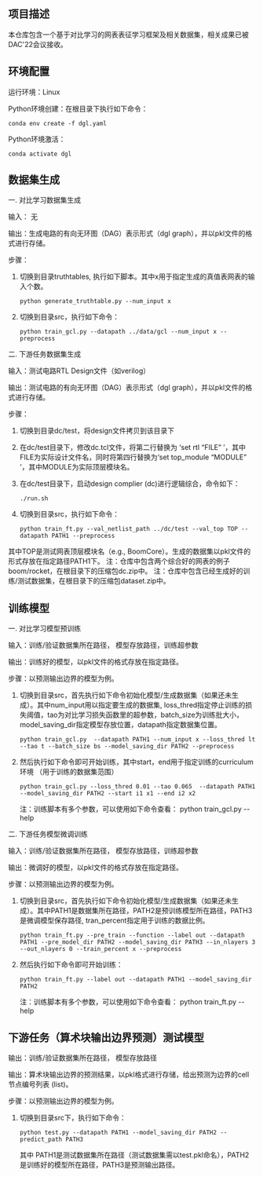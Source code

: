 ## 项目描述
本仓库包含一个基于对比学习的网表表征学习框架及相关数据集，相关成果已被DAC'22会议接收。


## 环境配置
运行环境：Linux

Python环境创建：在根目录下执行如下命令：

	conda env create -f dgl.yaml
Python环境激活：

	conda activate dgl

## 数据集生成
一. 对比学习数据集生成

输入： 无

输出：生成电路的有向无环图（DAG）表示形式（dgl graph），并以pkl文件的格式进行存储。

步骤：
1.	切换到目录truthtables, 执行如下脚本。其中x用于指定生成的真值表网表的输入个数。

		python generate_truthtable.py --num_input x
4.	切换到目录src，执行如下命令：

		python train_gcl.py --datapath ../data/gcl --num_input x --preprocess

二. 下游任务数据集生成

输入：测试电路RTL Design文件（如verilog）

输出：测试电路的有向无环图（DAG）表示形式（dgl graph），并以pkl文件的格式进行存储。

步骤：
1.	切换到目录dc/test，将design文件拷贝到该目录下
2.	在dc/test目录下，修改dc.tcl文件，将第二行替换为 ‘set rtl “FILE” ’，其中FILE为实际设计文件名，同时将第四行替换为‘set top_module “MODULE” ’，其中MODULE为实际顶层模块名。
3.	在dc/test目录下，启动design complier (dc)进行逻辑综合，命令如下：

		./run.sh
4.	切换到目录src，执行如下命令：

		python train_ft.py --val_netlist_path ../dc/test --val_top TOP --datapath PATH1 --preprocess 
其中TOP是测试网表顶层模块名（e.g., BoomCore）。生成的数据集以pkl文件的形式存放在指定路径PATH1下。
	注：仓库中包含两个综合好的网表的例子boom/rocket，在根目录下的压缩包dc.zip中。
	注：仓库中包含已经生成好的训练/测试数据集，在根目录下的压缩包dataset.zip中。

## 训练模型
一. 对比学习模型预训练

输入：训练/验证数据集所在路径， 模型存放路径，训练超参数

输出：训练好的模型，以pkl文件的格式存放在指定路径。

步骤：以预测输出边界的模型为例。
1.	切换到目录src，首先执行如下命令初始化模型/生成数据集（如果还未生成）。其中num_input用以指定要生成的数据集, loss_thred指定停止训练的损失阈值，tao为对比学习损失函数里的超参数，batch_size为训练批大小，model_saving_dir指定模型存放位置，datapath指定数据集位置。

		python train_gcl.py  --datapath PATH1 --num_input x --loss_thred lt --tao t --batch_size bs --model_saving_dir PATH2 --preprocess

2.	然后执行如下命令即可开始训练，其中start，end用于指定训练的curriculum环境 （用于训练的数据集范围）

		python train_gcl.py --loss_thred 0.01 --tao 0.065  --datapath PATH1 --model_saving_dir PATH2 --start i1 x1 --end i2 x2
	注：训练脚本有多个参数，可以使用如下命令查看：
		python train_gcl.py --help

二. 下游任务模型微调训练

输入：训练/验证数据集所在路径， 模型存放路径，训练超参数

输出：微调好的模型，以pkl文件的格式存放在指定路径。

步骤：以预测输出边界的模型为例。
1.	切换到目录src，首先执行如下命令初始化模型/生成数据集（如果还未生成）。其中PATH1是数据集所在路径，PATH2是预训练模型所在路径，PATH3是微调模型保存路径, tran_percent指定用于训练的数据比例。

		python train_ft.py --pre_train --function --label out --datapath PATH1 --pre_model_dir PATH2 --model_saving_dir PATH3 --in_nlayers 3 --out_nlayers 0 --train_percent x --preprocess
2.	然后执行如下命令即可开始训练：

		python train_ft.py --label out --datapath PATH1 --model_saving_dir PATH2
	注：训练脚本有多个参数，可以使用如下命令查看：
		python train_ft.py --help

## 下游任务（算术块输出边界预测）测试模型
输出：训练/验证数据集所在路径， 模型存放路径

输出：算术块输出边界的预测结果，以pkl格式进行存储，给出预测为边界的cell节点编号列表 (list)。

步骤：以预测输出边界的模型为例。
1.	切换到目录src下，执行如下命令：

		python test.py --datapath PATH1 --model_saving_dir PATH2 --predict_path PATH3
	其中 PATH1是测试数据集所在路径（测试数据集需以test.pkl命名），PATH2是训练好的模型所在路径，PATH3是预测输出路径。

